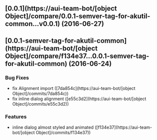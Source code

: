<a name="0.0.1"></a>
## [0.0.1](https://aui-team-bot/[object Object]/compare/0.0.1-semver-tag-for-akutil-common...v0.0.1) (2016-06-27)



<a name="0.0.1-semver-tag-for-akutil-common"></a>
## [0.0.1-semver-tag-for-akutil-common](https://aui-team-bot/[object Object]/compare/f134e37...0.0.1-semver-tag-for-akutil-common) (2016-06-24)


### Bug Fixes

* fix Alignment import ([7da854c](https://aui-team-bot/[object Object]/commits/7da854c))
* fix inline dialog alignment ([e55c3d2](https://aui-team-bot/[object Object]/commits/e55c3d2))


### Features

* inline dialog almost styled and animated ([f134e37](https://aui-team-bot/[object Object]/commits/f134e37))



